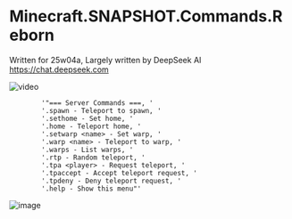 # Minecraft.SNAPSHOT.Commands.Reborn

Written for 25w04a, Largely written by DeepSeek AI https://chat.deepseek.com

![video](https://www.youtube.com/watch?v=Gj_I_N5Cw9Q)

            '"=== Server Commands ===, '
            '.spawn - Teleport to spawn, '
            '.sethome - Set home, '
            '.home - Teleport home, '
            '.setwarp <name> - Set warp, '
            '.warp <name> - Teleport to warp, '
            '.warps - List warps, '
            '.rtp - Random teleport, '
            '.tpa <player> - Request teleport, '
            '.tpaccept - Accept teleport request, '
            '.tpdeny - Deny teleport request, '
            '.help - Show this menu"'

![image](https://github.com/user-attachments/assets/d25d8303-239e-4a6c-94a5-26d20342fe65)
